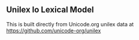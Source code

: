 Unilex lo Lexical Model
----------------------

This is built directly from Unicode.org unilex data at
https://github.com/unicode-org/unilex
